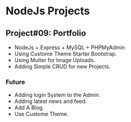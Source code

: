 # NodeJs Projects
## Project#09: Portfolio

- NodeJs + Express + MySQL + PHPMyAdmin
- Using Custome Theme Starter Bootstrap.
- Using Multer for Image Uploads.
- Adding Simple CRUD for new Projects.



### Future
- Adding login System to the Admin.
- Adding latest news and feed.
- Add A Blog.
- Use Custome Theme.
